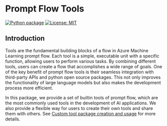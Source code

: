 # Prompt Flow Tools

[![Python package](https://img.shields.io/pypi/v/promptflow-tools)](https://pypi.org/project/promptflow-tools/)
[![License: MIT](https://img.shields.io/github/license/microsoft/promptflow)](https://github.com/microsoft/promptflow/blob/main/LICENSE)

## Introduction

Tools are the fundamental building blocks of a flow in Azure Machine Learning prompt flow. Each tool is a simple, executable unit with a specific function, allowing users to perform various tasks. By combining different tools, users can create a flow that accomplishes a wide range of goals. One of the key benefit of prompt flow tools is their seamless integration with third-party APIs and python open source packages. This not only improves the functionality of large language models but also makes the development process more efficient.

In this package, we provide a set of builtin tools of prompt flow, which are the most commonly used tools in the development of AI applications. We also provide a flexible way for users to create their own tools and share them with others. See [Custom tool package creation and usage](https://github.com/microsoft/promptflow/blob/main/docs/how-to-guides/how-to-create-and-use-your-own-tool-package.md) for more details.
